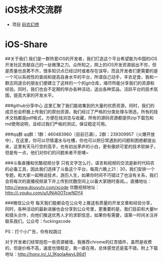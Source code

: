 # iOS技术交流群
* 项目 [码农幻想](https://github.com/SilverBulletYwm/Boss)

# iOS-Share


##关于我们
我们是一群热爱iOS的开发者，我们打造这个平台希望能为中国的iOS开发社区贡献自己的一丝微薄之力。众所知之，网上的iOS开发资源层出不穷，但是质量也良莠不齐，很多知识点已经过时或者存在误导，而且开发者们更需要的是一个可以系统性的查阅和提高自身水平的平台，所谓自己动手，丰衣足食，我和一群志同道合的朋友们便建立了这样的一个的git仓库，竭尽所能分享我们的资源和经验。同时，我们也会不定期的举办各种活动，送出各种奖品，活跃平台的技术氛围，提高大家的开发水平。

###github分享中心
这里汇聚了我们能收集到的大量的优质资源，同时，我们的成员也会积极上传我们的原创资源，我们经过了严格的分类处理与筛选，所有的技术文档都是pdf格式，方便在线浏览与收藏，所有的源码资源都提供zip下载包和md使用说明，且经过我们严格的测试，保证稳定可用。

###qq群
qq群：1群：460483960（目前已满），2群：239309957（火爆开放中），在这里，你可以尽情灌水与吐槽，你也可以把日常遇到的问题和困惑都提出来，这里有天马行空的高手，也有初出茅庐的小白，更有傲娇可爱的技术软妹子，但是有一点，他们对你们的问题来者不拒噢~


###斗鱼直播和优酷视频分享
只有文字怎么行，语言和视频的交流是新时代码农的必备工具，因此我们选择了斗鱼这个平台，每周六晚上21：30，我们安排一个专题，和大家一起畅谈技术，游历人生，如果你时间不巧错过了也没有关系，我们会将每次的直播视频录下并上传到优酷空间上以备大家随时查阅。。直播地址：http://www.douyutv.com/xcode 优酷视频地址：http://i.youku.com/u/UNjA0OTcwNDY4

###微信公众号
每天我们能都会在公众号上推送有质量的开发文章和经验分享，同时，各种活动的最新进展也会分享到公众号里，更重要的是，我们目前和大量hr和猎头合作，向他们推送优秀人才的求职信息，如果你有需要，请第一时间关注并联系我们。公众号：fuckingxcode

PS：打个小广告，你有权跳过

对于开发者们经常抱怨一些资源被墙，我推荐chrome的红杏插件，虽然是收费的，但是价格不高，速度也很稳定，我一直在用，总体感觉还是蛮不错。附上下载地址：http://honx.in/_U_1KgoIaAwvL86d1


